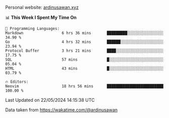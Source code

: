 Personal website: [ardinusawan.xyz](https://ardinusawan.xyz)

<!--START_SECTION:waka-->
📊 **This Week I Spent My Time On** 

```text
💬 Programming Languages: 
Markdown                 6 hrs 36 mins       █████████░░░░░░░░░░░░░░░░   34.90 % 
Go                       4 hrs 32 mins       ██████░░░░░░░░░░░░░░░░░░░   23.94 % 
Protocol Buffer          3 hrs 21 mins       ████░░░░░░░░░░░░░░░░░░░░░   17.75 % 
SQL                      57 mins             █░░░░░░░░░░░░░░░░░░░░░░░░   05.04 % 
HTML                     43 mins             █░░░░░░░░░░░░░░░░░░░░░░░░   03.79 % 

🔥 Editors: 
Neovim                   18 hrs 56 mins      █████████████████████████   100.00 % 
```


 Last Updated on 22/05/2024 14:15:38 UTC
<!--END_SECTION:waka-->
Data taken from https://wakatime.com/@ardinusawan
